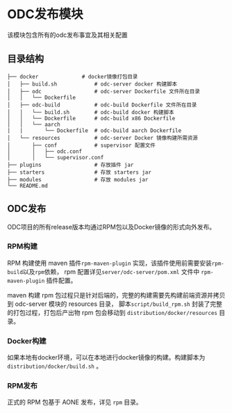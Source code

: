 # ODC发布模块

该模块包含所有的odc发布事宜及其相关配置

## 目录结构

```shell
├── docker 				# docker镜像打包目录
│   ├── build.sh 			# odc-server docker 构建脚本
│   ├── odc 				# odc-server Dockerfile 文件所在目录
│   │   └── Dockerfile
│   ├── odc-build 		    # odc-build Dockerfile 文件所在目录
│   │   └── build.sh        # odc-build docker 构建脚本
│   │   └── Dockerfile      # odc-build x86 Dockerfile
│   │   └── aarch
|   |       └── Dockerfile  # odc-build aarch Dockerfile
│   └── resources 			# odc-server Docker 镜像构建所需资源
│       ├── conf 			# supervisor 配置文件
│       │   ├── odc.conf
│       │   └── supervisor.conf
├── plugins                 # 存放插件 jar
├── starters                # 存放 starters jar
├── modules                 # 存放 modules jar
└── README.md
```

## ODC发布

ODC项目的所有release版本均通过RPM包以及Docker镜像的形式向外发布。

### RPM构建

RPM 构建使用 maven 插件`rpm-maven-plugin` 实现，该插件使用前需要安装`rpm-build`以及`rpm`依赖，
rpm 配置详见`server/odc-server/pom.xml` 文件中 `rpm-maven-plugin` 插件配置。

maven 构建 rpm 包过程只是针对后端的，完整的构建需要先构建前端资源并拷贝到 odc-server 模块的 resources 目录，
脚本`script/build_rpm.sh` 封装了完整的打包过程，打包后产出物 rpm 包会移动到 `distribution/docker/resources` 目录。

### Docker构建

如果本地有docker环境，可以在本地进行docker镜像的构建。构建脚本为 `distribution/docker/build.sh` 。

### RPM发布
正式的 RPM 包基于 AONE 发布，详见 `rpm` 目录。